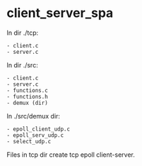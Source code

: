 # client_server_spa

In dir ./tcp:

	- client.c
	- server.c

In dir ./src:

	- client.c
	- server.c
	- functions.c
	- functions.h
	- demux (dir)

In ./src/demux dir:

	- epoll_client_udp.c
	- epoll_serv_udp.c
	- select_udp.c



Files in tcp dir create tcp epoll client-server.
